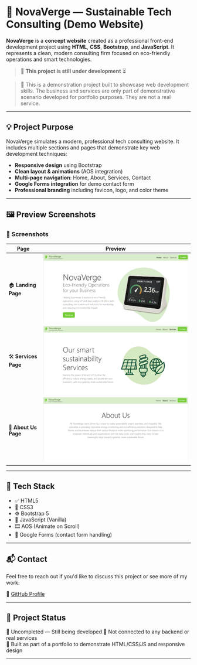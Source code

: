 # 🌿 NovaVerge — Sustainable Tech Consulting (Demo Website)

**NovaVerge** is a **concept website** created as a professional front-end development project using **HTML**, **CSS**, **Bootstrap**, and **JavaScript**. It represents a clean, modern consulting firm focused on eco-friendly operations and smart technologies.

> 🚧 **This project is still under development** ⏳

> 🧪 This is a demonstration project built to showcase web development skills. The business and services are only part of demonstrative scenario developed for portfolio purposes. They are not a real service.


---

## 💡 Project Purpose

NovaVerge simulates a modern, professional tech consulting website. It includes multiple sections and pages that demonstrate key web development techniques:

- **Responsive design** using Bootstrap
- **Clean layout & animations** (AOS integration)
- **Multi-page navigation**: Home, About, Services, Contact
- **Google Forms integration** for demo contact form
- **Professional branding** including favicon, logo, and color theme

---

## 🖼️ Preview Screenshots

### 📸 Screenshots

| Page | Preview |
|------|---------|
| 🏠 **Landing Page** | ![Landing page](Screenshots/Landing_page.png) |
| 🛠️ **Services Page** | ![Services page](Screenshots/Services_page.png) |
| 📖 **About Us Page** | ![About us page](Screenshots/About_us.png) |

---

## 📁 Tech Stack

- ✅ HTML5
- 🎨 CSS3
- ⚙️ Bootstrap 5
- 🧠 JavaScript (Vanilla)
- 🎞️ AOS (Animate on Scroll)
- 📩 Google Forms (contact form handling)

---

## 📬 Contact

Feel free to reach out if you'd like to discuss this project or see more of my work:

🔗 [GitHub Profile](https://github.com/usman-iqbal-5)  

---

## 📌 Project Status

🚧 Uncompleted — Still being developed
🔧 Not connected to any backend or real services  
🧪 Built as part of a portfolio to demonstrate HTML/CSS/JS and responsive design

---

